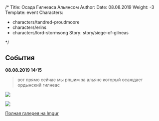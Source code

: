 /*
Title: Осада Гилнеаса Альянсом
Author:
Date: 08.08.2019
Weight: -3
Template: event
Characters:
- characters/tandred-proudmoore
- characters/erins
- characters/lord-stormsong
Story: story/siege-of-gilneas

*/

## События
**08.08.2019 14:15**

> вот прямо сейчас мы рпшим за альянс который осаждает ордынский гилнеас

![](https://i.postimg.cc/X7BzwVv2/image.png)

![](https://i.postimg.cc/QdLnmR9j/image.png)

[Полная галерея на Imgur](https://imgur.com/a/2lO5eM5)